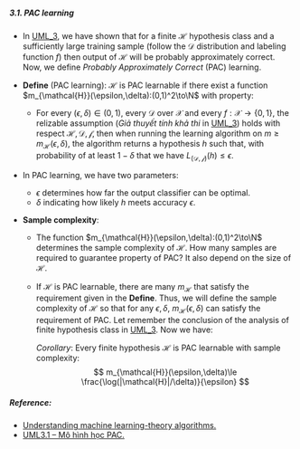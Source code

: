 ##### **3.1. PAC learning**

* In <a href='https://khoablog.github.io/2020/04/05/uml-3'>UML_3</a>, we have shown that for a finite $\mathcal{H}$ hypothesis class and a sufficiently large training sample (follow the $\mathcal{D}$ distribution and labeling function $f$) then output of $\mathcal{H}$ will be probably approximately correct. Now, we define *Probably Approximately Correct* (PAC) learning.

* **Define** (PAC learning): $\mathcal{H}$ is PAC learnable if there exist a function $m_{\mathcal{H}}(\epsilon,\delta):(0,1)^2\to\N$ with property:

  * For every $(\epsilon,\delta)\in(0,1)$, every $\mathcal{D}$ over $\mathcal{X}$ and every $f:\mathcal{X}\to\{0,1\}$, the relizable assumption (*Giả thuyết tính khả thi* in <a href='https://khoablog.github.io/2020/04/05/uml-3'>UML_3</a>) holds with respect $\mathcal{H,D,f}$, then when running the learning algorithm on $m\ge m_{\mathcal{H}}(\epsilon,\delta)$, the algorithm returns a hypothesis $h$ such that, with probability of at least $1-\delta$ that we have $L_{(\mathcal{D,f})}(h)\le\epsilon$.

* In PAC learning, we have two parameters:

  * $\epsilon$ determines how far the output classifier can be optimal.
  * $\delta$ indicating how likely $h$ meets accuracy $\epsilon$.

* **Sample complexity**:

  * The function $m_{\mathcal{H}}(\epsilon,\delta):(0,1)^2\to\N$ determines the sample complexity of $\mathcal{H}$. How many samples are required to guarantee property of PAC? It also depend on the size of $\mathcal{H}$.

  * If $\mathcal{H}$ is PAC learnable, there are many $m_{\mathcal{H}}$ that satisfy the requirement given in the **Define**. Thus, we will define the sample complexity of $\mathcal{H}$ so that for any $\epsilon, \delta$, $m_{\mathcal{H}}(\epsilon,\delta)$ can satisfy the requirement of PAC. Let remember the conclusion of the analysis of finite hypothesis class in <a href='https://khoablog.github.io/2020/04/05/uml-3'>UML_3</a>. Now we have:

    *Corollary*:  Every finite hypothesis $\mathcal{H}$ is PAC learnable with sample complexity:
    $$
    m_{\mathcal{H}}(\epsilon,\delta)\le \frac{\log(|\mathcal{H}|/\delta)}{\epsilon}
    $$

##### Reference:

* <a href='https://www.cs.huji.ac.il/~shais/UnderstandingMachineLearning/understanding-machine-learning-theory-algorithms.pdf'>Understanding machine learning-theory algorithms.</a>
* <a href='https://uetailab.com/index.php/2019/10/24/uml3-1-mo-hinh-hoc-pac-probably-approximately-correct-hoc-xap-xi-dung-voi-xac-suat-cao/'>UML3.1 – Mô hình học PAC.</a>